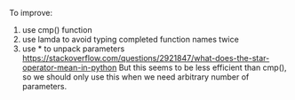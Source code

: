 To improve:
1. use cmp() function
2. use lamda to avoid typing completed function names twice
3. use * to unpack parameters
https://stackoverflow.com/questions/2921847/what-does-the-star-operator-mean-in-python
But this seems to be less efficient than cmp(), so we should only use this when we need arbitrary number of parameters.